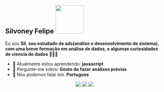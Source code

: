 ## Silvoney Felipe <img src="https://media.tenor.com/8SwMyK5qUE4AAAAj/zelda-totk.gif](https://media.tenor.com/8SwMyK5qUE4AAAAj/zelda-totk.gif)" width="90px">

Eu sou <strong>Sil</strong>, <strong>sou estudade de ads(análise e desenvolvimento de sistema), com uma breve formação em análise de dados, e algumas curiosidades de ciencia de dados</strong> 👨🏻‍💻 

- 🚀 Atualmente estou aprendendo: <strong>javascript</strong> 
- 💬 Pergunte-me sobre: <strong>Gosto de fazer análises prévias </strong>
- 📣 Nós podemos falar em: <strong>Portugues</strong>

<div align="center">

  <a href="#" alt="Gmail">
    <img src="https://img.shields.io/badge/-Gmail-FF0000?style=flat-square&labelColor=FF0000&logo=gmail&logoColor=white&link=LINK-DO-SEU-EMAIL"/></a>

  <a href="#" alt="Linkedin">
    <img src="https://img.shields.io/badge/-Linkedin-0e76a8?style=flat-square&logo=Linkedin&logoColor=white&link=LINK-DO-SEU-LINKEDIN" /></a>

  <a href="#" alt="Instagram">
    <img src="https://img.shields.io/badge/-Instagram-DF0174?style=flat-square&labelColor=DF0174&logo=instagram&logoColor=white&link=LINK-DO-SEU-INSTAGRAM"/></a>

</div>
